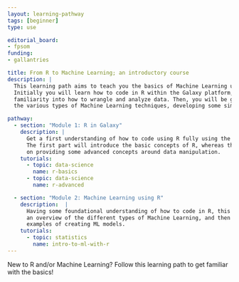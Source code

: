 ```yaml
---
layout: learning-pathway
tags: [beginner]
type: use

editorial_board:
- fpsom
funding:
- gallantries

title: From R to Machine Learning; an introductory course
description: |
  This learning path aims to teach you the basics of Machine Learning using R.
  Initially you will learn how to code in R within the Galaxy platform, gaining some
  familiarity into how to wrangle and analyze data. Then, you will be guided through
  the various types of Machine Learning techniques, developing some simple models using R.

pathway:
  - section: "Module 1: R in Galaxy"
    description: |
      Get a first understanding of how to code using R fully using the Galaxy infrastructure.
      The first part will introduce the basic concepts of R, whereas the second part will focus
      on providing some advanced concepts around data manipulation.
    tutorials:
      - topic: data-science
        name: r-basics
      - topic: data-science
        name: r-advanced

  - section: "Module 2: Machine Learning using R"
    description:  |
      Having some foundational understanding of how to code in R, this module will provide initially
      an overview of the different types of Machine Learning, and then will provide some practical, hands-on
      examples of creating ML models.
    tutorials:
      - topic: statistics
        name: intro-to-ml-with-r
---
```


New to R and/or Machine Learning? Follow this learning path to get familiar with the basics!
